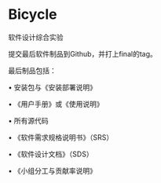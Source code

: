 # Bicycle
软件设计综合实验

提交最后软件制品到Github，并打上final的tag。

最后制品包括：

• 安装包与《安装部署说明》

• 《用户手册》或《使用说明》

• 所有源代码

• 《软件需求规格说明书》（SRS）

• 《软件设计文档》（SDS）

• 《小组分工与贡献率说明》
